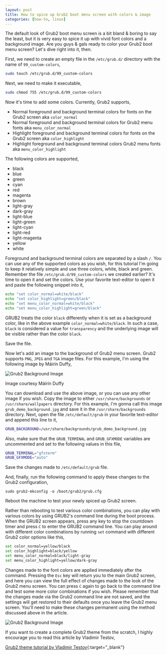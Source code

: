 ```yaml
---
layout: post
title: How to spice up Grub2 boot menu screen with colors & image
categories: [how-to, linux]
---
```


The default look of Grub2 boot menu screen is a bit bland & boring to say the least, but it is very easy to spice it up with vivid font colors and a background image. Are you guys & gals ready to color your Grub2 boot menu screen? Let's dive right into it, then.  
<!--more-->

First, we need to create an empty file in the <code>/etc/grub.d/</code> directory with the name of <code>99_custom-colors</code>,  

```bash
sudo touch /etc/grub.d/99_custom-colors
```

Next, we need to make it executable,  

```bash
sudo chmod 755 /etc/grub.d/99_custom-colors
```

Now it's time to add some colors. Currently, Grub2 supports,  

 - Normal foreground and background terminal colors for fonts on the Grub2 screen aka <code>color_normal</code>  
 - Normal foreground and background terminal colors for Grub2 menu fonts aka <code>menu_color_normal</code>  
 - Highlight foreground and background terminal colors for fonts on the Grub2 screen aka <code>color_highlight</code>  
 - Highlight foreground and background terminal colors Grub2 menu fonts aka <code>menu_color_highlight</code>  

The following colors are supported,  

 - black  
 - blue  
 - green  
 - cyan  
 - red  
 - magenta  
 - brown  
 - light-gray  
 - dark-gray  
 - light-blue  
 - light-green  
 - light-cyan  
 - light-red  
 - light-magenta  
 - yellow  
 - white  

Foreground and background terminal colors are separated by a slash <code>/</code>. You can use any of the supported colors as you wish, for this tutorial I'm going to keep it relatively simple and use three colors, white, black and green. Remember the file <code>/etc/grub.d/99_custom-colors</code> we created earlier? It's time to open it and set the colors. Use your favorite text-editor to open it and paste the following snippet into it,  

```bash
echo "set color_normal=white/black"
echo "set color_highlight=green/black"
echo "set menu_color_normal=white/black"
echo "set menu_color_highlight=green/black"
```

GRUB2 treats the color <code>black</code> differently when it is set as a background color, like in the above example <code>color_normal=white/black</code>. In such a case, <code>black</code> is considered a value for <code>transparency</code> and the underlying image will be visible rather than the color <code>black</code>.  

Save the file.  

Now let's add an image to the background of Grub2 menu screen. Grub2 supports <code>PNG</code>, <code>JPEG</code> and <code>TGA</code> image files. For this example, I'm using the following image by Máirín Duffy,  

![Grub2 Background Image](https://raw.githubusercontent.com/hakerdefo/hakerdefo.github.io/main/assets/image/grub_demo_background.jpg "Grub2 Background Image")
<figcaption>Image courtesy Máirín Duffy</figcaption>  

You can download and use the above image, or you can use any other image if you wish. Copy the image to either <code>/usr/share/backgrounds</code> or <code>/usr/share/wallpapers</code> directory. For this example, I'm gonna call this image <code>grub_demo_background.jpg</code> and save it in the <code>/usr/share/backgrounds</code> directory. Next, open the file <code>/etc/default/grub</code> in your favorite text-editor and append this line to it,  

```bash
GRUB_BACKGROUND=/usr/share/backgrounds/grub_demo_background.jpg
```

Also, make sure that the <code>GRUB_TERMINAL</code> and <code>GRUB_GFXMODE</code> variables are uncommented and set to the following values in this file,  

```bash
GRUB_TERMINAL="gfxterm"
GRUB_GFXMODE="auto"
```

Save the changes made to <code>/etc/default/grub</code> file.  

And, finally, run the following command to apply these changes to the Grub2 configuration,  

```
sudo grub2-mkconfig -o /boot/grub2/grub.cfg
```

Reboot the machine to test your newly spiced up Grub2 screen.  

Rather than rebooting to test various color combinations, you can play with various colors by using GRUB2's command line during the boot process. When the GRUB2 screen appears, press any key to stop the countdown timer and press <code>C</code> to enter the GRUB2 command line. You can play around with different color combinations by running <code>set</code> command with different Grub2 color options like this,  

```bash
set color_normal=yellow/black  
set color_highlight=black/yellow  
set menu_color_normal=black/light-gray  
set menu_color_highlight=yellow/dark-gray  
```

Changes made to the font colors are applied immediately after the command. Pressing the <code>Esc</code> key will return you to the main Grub2 screen, and here you can view the full effect of changes made to the look of the Grub2 menu screen. You can press <code>C</code> again to go back to the command line and test some more color combinations if you wish. Please remember that the changes made via the Grub2 command line are not saved, and the settings will get restored to their defaults once you leave the Grub2 menu screen. You'll need to make these changes permanent using the method discussed above in the article.  

![Grub2 Background Image](https://raw.githubusercontent.com/hakerdefo/hakerdefo.github.io/main/assets/image/grub_demo_background.jpg "Grub2 Background Image")

If you want to create a complete Grub2 theme from the scratch, I highly encourage you to read this article by Vladimir Testov,  

[Grub2 theme tutorial by Vladimir Testov](http://wiki.rosalab.ru/en/index.php/Grub2_theme_tutorial){:target="_blank"}  
